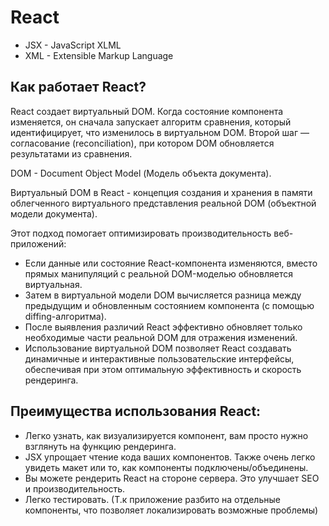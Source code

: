 # React

- JSX - JavaScript XLML
- XML - Extensible Markup Language

## Как работает React?

React создает виртуальный DOM. Когда состояние компонента изменяется, он сначала запускает алгоритм сравнения, который идентифицирует, что изменилось в виртуальном DOM. Второй шаг — согласование (reconciliation), при котором DOM обновляется результатами из сравнения.

DOM - Document Object Model (Модель объекта документа).

Виртуальный DOM в React - концепция создания и хранения в памяти облегченного виртуального представления реальной DOM (объектной модели документа).

Этот подход помогает оптимизировать производительность веб-приложений:

- Если данные или состояние React-компонента изменяются, вместо прямых манипуляций с реальной DOM-моделью обновляется виртуальная.
- Затем в виртуальной модели DOM вычисляется разница между предыдущим и обновленным состоянием компонента (с помощью diffing-алгоритма).
- После выявления различий React эффективно обновляет только необходимые части реальной DOM для отражения изменений.
- Использование виртуальной DOM позволяет React создавать динамичные и интерактивные пользовательские интерфейсы, обеспечивая при этом оптимальную эффективность и скорость рендеринга.

## Преимущества использования React:

- Легко узнать, как визуализируется компонент, вам просто нужно взглянуть на функцию рендеринга.
- JSX упрощает чтение кода ваших компонентов. Также очень легко увидеть макет или то, как компоненты подключены/объединены.
- Вы можете рендерить React на стороне сервера. Это улучшает SEO и производительность.
- Легко тестировать. (Т.к приложение разбито на отдельные компоненты, что позволяет локализировать возможные проблемы)
